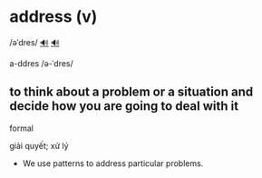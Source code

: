 # address (v)

/əˈdres/ [🔊](https://www.oxfordlearnersdictionaries.com/media/english/uk_pron/a/add/addre/address__gb_3.mp3) [🔊](https://www.oxfordlearnersdictionaries.com/media/english/us_pron/a/add/addre/address__us_2_rr.mp3)

a-ddres /ə-ˈdres/

## to think about a problem or a situation and decide how you are going to deal with it

formal

giải quyết; xử lý

- We use patterns to address particular problems.